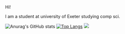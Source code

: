 Hi!

I am a student at university of Exeter studying comp sci.

![Anurag's GitHub stats](https://github-readme-stats.vercel.app/api?username=pixel-87)
[![Top Langs](https://github-readme-stats.vercel.app/api/top-langs/?username=pixel-87&layout=donut)](https://github.com/anuraghazra/github-readme-stats)
![](https://komarev.com/ghpvc/?username=pixel-87&color=green)
<!---
pixel-87/pixel-87 is a ✨ special ✨ repository because its `README.md` (this file) appears on your GitHub profile.
You can click the Preview link to take a look at your changes.
--->
